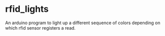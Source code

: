 # rfid_lights
An arduino program to light up a different sequence of colors depending on which rfid sensor registers a read.
